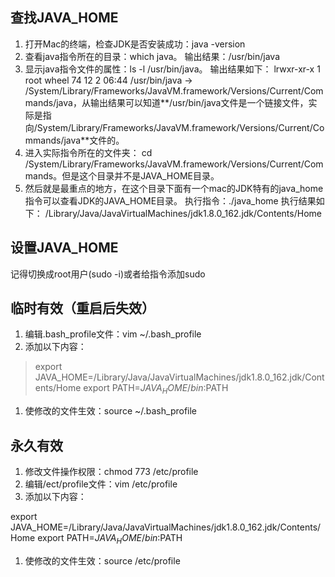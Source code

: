 ## 查找JAVA_HOME

1. 打开Mac的终端，检查JDK是否安装成功：java -version
2. 查看java指令所在的目录：which java。 输出结果：/usr/bin/java
3. 显示java指令文件的属性：ls -l /usr/bin/java。 输出结果如下： lrwxr-xr-x 1 root wheel 74 12 2 06:44 /usr/bin/java -> /System/Library/Frameworks/JavaVM.framework/Versions/Current/Commands/java，从输出结果可以知道**/usr/bin/java文件是一个链接文件，实际是指向/System/Library/Frameworks/JavaVM.framework/Versions/Current/Commands/java**文件的。
4. 进入实际指令所在的文件夹： cd /System/Library/Frameworks/JavaVM.framework/Versions/Current/Commands。但是这个目录并不是JAVA_HOME目录。
5. 然后就是最重点的地方，在这个目录下面有一个mac的JDK特有的java_home指令可以查看JDK的JAVA_HOME目录。 执行指令：./java_home 执行结果如下： /Library/Java/JavaVirtualMachines/jdk1.8.0_162.jdk/Contents/Home

## 设置JAVA_HOME

记得切换成root用户(sudo -i)或者给指令添加sudo

## 临时有效（重启后失效）

1. 编辑.bash_profile文件：vim ~/.bash_profile
2. 添加以下内容：

> export JAVA_HOME=/Library/Java/JavaVirtualMachines/jdk1.8.0_162.jdk/Contents/Home export PATH=$JAVA_HOME/bin:$PATH

1. 使修改的文件生效：source ~/.bash_profile

## 永久有效

1. 修改文件操作权限：chmod 773 /etc/profile
2. 编辑/ect/profile文件：vim /etc/profile
3. 添加以下内容：

> 

export JAVA_HOME=/Library/Java/JavaVirtualMachines/jdk1.8.0_162.jdk/Contents/Home export PATH=$JAVA_HOME/bin:$PATH

1. 使修改的文件生效：source /etc/profile